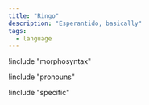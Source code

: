 ```yaml
---
title: "Ringo"
description: "Esperantido, basically"
tags:
  - language
---
```


!include "morphosyntax"

!include "pronouns"

!include "specific"
